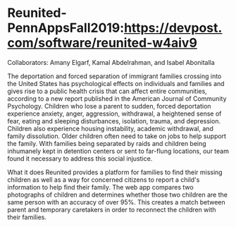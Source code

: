 # Reunited-PennAppsFall2019:https://devpost.com/software/reunited-w4aiv9
Collaborators:
Amany Elgarf,
Kamal Abdelrahman, and 
Isabel Abonitalla

The deportation and forced separation of immigrant families crossing into the United States has psychological effects on individuals and families and gives rise to a public health crisis that can affect entire communities, according to a new report published in the American Journal of Community Psychology. Children who lose a parent to sudden, forced deportation experience anxiety, anger, aggression, withdrawal, a heightened sense of fear, eating and sleeping disturbances, isolation, trauma, and depression. Children also experience housing instability, academic withdrawal, and family dissolution. Older children often need to take on jobs to help support the family. With families being separated by raids and children being inhumanely kept in detention centers or sent to far-flung locations, our team found it necessary to address this social injustice.

What it does
Reunited provides a platform for families to find their missing children as well as a way for concerned citizens to report a child's information to help find their family. The web app compares two photographs of children and determines whether those two children are the same person with an accuracy of over 95%. This creates a match between parent and temporary caretakers in order to reconnect the children with their families.


